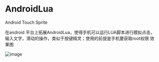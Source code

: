 # AndroidLua
Android Touch Sprite

在android 平台上拓展AndroidLua，使得手机可以运行LUA脚本进行模拟点击，输入文字，滑动的操作，类似于按键精灵；使用的前提是手机要获取root权限
效果图



![image](https://github.com/MHuangXin/AndroidLua/tree/master/captures/ezgif.com-crop.git)